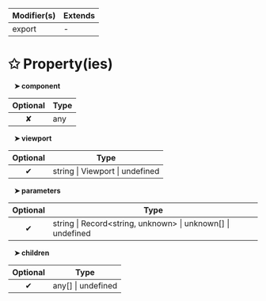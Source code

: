 | Modifier(s)                            | Extends                                    |
|----------------------------------------|--------------------------------------------|
| export | - |

# &#10025; Property(ies)

&nbsp;&nbsp; **&#10148; component**

| Optional                           | Type                         |
|:----------------------------------:|------------------------------|
| ✘ | any |

&nbsp;&nbsp; **&#10148; viewport**

| Optional                           | Type                         |
|:----------------------------------:|------------------------------|
| ✔ | string &#124; Viewport &#124; undefined |

&nbsp;&nbsp; **&#10148; parameters**

| Optional                           | Type                         |
|:----------------------------------:|------------------------------|
| ✔ | string &#124; Record&lt;string, unknown&gt; &#124; unknown[] &#124; undefined |

&nbsp;&nbsp; **&#10148; children**

| Optional                           | Type                         |
|:----------------------------------:|------------------------------|
| ✔ | any[] &#124; undefined |